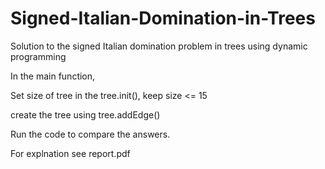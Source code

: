 # Signed-Italian-Domination-in-Trees
Solution to the signed Italian domination problem in trees using dynamic programming

In the main function,

Set size of tree in the tree.init(), keep size <= 15

create the tree using tree.addEdge()

Run the code to compare the answers.

For explnation see report.pdf
